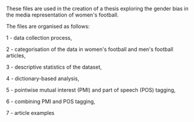 These files are used in the creation of a thesis exploring the gender bias in the media representation of women's football. 


The files are organised as follows:

1 - data collection process,

2 - categorisation of the data in women's football and men's football articles,

3 - descriptive statistics of the dataset,

4 - dictionary-based analysis,

5 - pointwise mutual interest (PMI) and part of speech (POS) tagging,

6 - combining PMI and POS tagging,

7 - article examples
